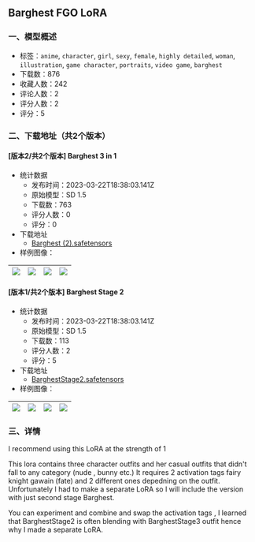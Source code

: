## Barghest FGO LoRA 
### 一、模型概述

- 标签：`anime`, `character`, `girl`, `sexy`, `female`, `highly detailed`, `woman`, `illustration`, `game character`, `portraits`, `video game`, `barghest`
- 下载数：876
- 收藏人数：242
- 评论人数：2
- 评分人数：2
- 评分：5

### 二、下载地址（共2个版本）

#### [版本2/共2个版本] Barghest 3 in 1

- 统计数据
  - 发布时间：2023-03-22T18:38:03.141Z
  - 原始模型：SD 1.5
  - 下载数：763
  - 评分人数：0
  - 评分：0
- 下载地址
  - [Barghest (2).safetensors](https://civitai.com/api/download/models/27011)
- 样例图像：

| <img src="https://image.civitai.com/xG1nkqKTMzGDvpLrqFT7WA/73186d83-d690-4be3-2e93-2f417007dc00/width=450/297707.jpeg" /> | <img src="https://image.civitai.com/xG1nkqKTMzGDvpLrqFT7WA/ed0b91c0-5d2a-4854-a779-69f2ba57af00/width=450/297717.jpeg" /> | <img src="https://image.civitai.com/xG1nkqKTMzGDvpLrqFT7WA/e85cc171-82e4-491c-5714-db3df18d0500/width=450/297716.jpeg" /> | <img src="https://image.civitai.com/xG1nkqKTMzGDvpLrqFT7WA/68dd5970-d9e4-4058-b732-ad3498559700/width=450/297715.jpeg" /> |
| ---- | ---- | ---- | ---- |

#### [版本1/共2个版本] Barghest Stage 2

- 统计数据
  - 发布时间：2023-03-22T18:38:03.141Z
  - 原始模型：SD 1.5
  - 下载数：113
  - 评分人数：2
  - 评分：5
- 下载地址
  - [BarghestStage2.safetensors](https://civitai.com/api/download/models/27012)
- 样例图像：

| <img src="https://image.civitai.com/xG1nkqKTMzGDvpLrqFT7WA/c29aac50-da60-4895-6e93-594ecde71900/width=450/297727.jpeg" /> | <img src="https://image.civitai.com/xG1nkqKTMzGDvpLrqFT7WA/f40b37bc-b378-45b8-b59e-fae3f14e0e00/width=450/297726.jpeg" /> | <img src="https://image.civitai.com/xG1nkqKTMzGDvpLrqFT7WA/a2d1dfe4-ea72-4c08-dcac-7d59112c1d00/width=450/297725.jpeg" /> | <img src="https://image.civitai.com/xG1nkqKTMzGDvpLrqFT7WA/bc87651c-4721-4e1f-cce2-8e4682006f00/width=450/297724.jpeg" /> |
| ---- | ---- | ---- | ---- |


### 三、详情
<p>I recommend using this LoRA at the strength of 1</p><p>This lora contains three character outfits and her casual outfits that didn't fall to any category (nude , bunny etc.) It requires 2 activation tags fairy knight gawain (fate) and 2 different ones depedning on the outfit. Unfortunately I had to make a separate LoRA so I will include the version with just second stage Barghest. </p><p>You can experiment and combine and swap the activation tags , I learned that BarghestStage2 is often blending with BarghestStage3 outfit hence why I made a separate LoRA.</p>